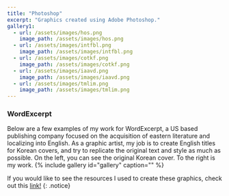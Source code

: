 ```yaml
---
title: "Photoshop"
excerpt: "Graphics created using Adobe Photoshop."
gallery1:
  - url: /assets/images/hos.png
    image_path: /assets/images/hos.png
  - url: /assets/images/intfbl.png
    image_path: /assets/images/intfbl.png
  - url: /assets/images/cotkf.png
    image_path: /assets/images/cotkf.png
  - url: /assets/images/iaavd.png
    image_path: /assets/images/iaavd.png
  - url: /assets/images/tmlim.png
    image_path: /assets/images/tmlim.png
---
```


<h3> WordExcerpt </h3>
Below are a few examples of my work for WordExcerpt, a US based publishing company focused on the acquisition of eastern literature and localizing into English. As a graphic artist, my job is to create English titles for Korean covers, and try to replicate the original text and style as much as possible. On the left, you can see the original Korean cover. To the right is my work.
{% include gallery id="gallery" caption="" %}

If you would like to see the resources I used to create these graphics, check out this <a href="https://drive.google.com/drive/folders/1epWAD-ZGuQLilRX0bZSfOem0Q00epUL7?usp=sharing">link!</a>
{: .notice}